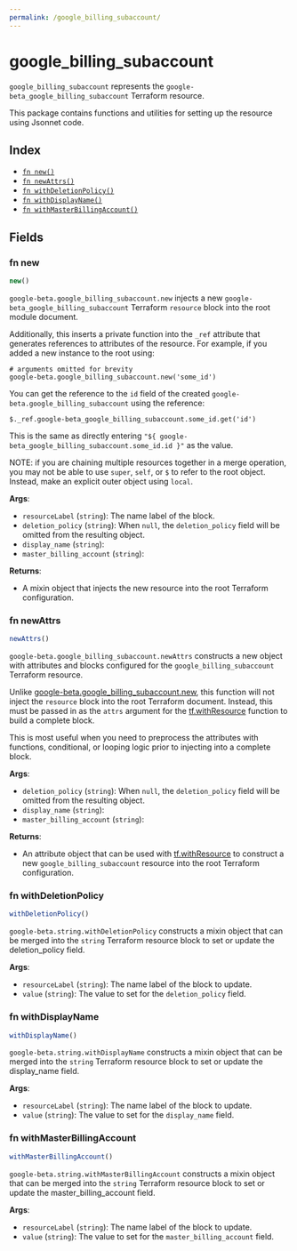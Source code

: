 ```yaml
---
permalink: /google_billing_subaccount/
---
```


# google_billing_subaccount

`google_billing_subaccount` represents the `google-beta_google_billing_subaccount` Terraform resource.



This package contains functions and utilities for setting up the resource using Jsonnet code.


## Index

* [`fn new()`](#fn-new)
* [`fn newAttrs()`](#fn-newattrs)
* [`fn withDeletionPolicy()`](#fn-withdeletionpolicy)
* [`fn withDisplayName()`](#fn-withdisplayname)
* [`fn withMasterBillingAccount()`](#fn-withmasterbillingaccount)

## Fields

### fn new

```ts
new()
```


`google-beta.google_billing_subaccount.new` injects a new `google-beta_google_billing_subaccount` Terraform `resource`
block into the root module document.

Additionally, this inserts a private function into the `_ref` attribute that generates references to attributes of the
resource. For example, if you added a new instance to the root using:

    # arguments omitted for brevity
    google-beta.google_billing_subaccount.new('some_id')

You can get the reference to the `id` field of the created `google-beta.google_billing_subaccount` using the reference:

    $._ref.google-beta_google_billing_subaccount.some_id.get('id')

This is the same as directly entering `"${ google-beta_google_billing_subaccount.some_id.id }"` as the value.

NOTE: if you are chaining multiple resources together in a merge operation, you may not be able to use `super`, `self`,
or `$` to refer to the root object. Instead, make an explicit outer object using `local`.

**Args**:
  - `resourceLabel` (`string`): The name label of the block.
  - `deletion_policy` (`string`):  When `null`, the `deletion_policy` field will be omitted from the resulting object.
  - `display_name` (`string`): 
  - `master_billing_account` (`string`): 

**Returns**:
- A mixin object that injects the new resource into the root Terraform configuration.


### fn newAttrs

```ts
newAttrs()
```


`google-beta.google_billing_subaccount.newAttrs` constructs a new object with attributes and blocks configured for the `google_billing_subaccount`
Terraform resource.

Unlike [google-beta.google_billing_subaccount.new](#fn-google_billing_subaccountnew), this function will not inject the `resource`
block into the root Terraform document. Instead, this must be passed in as the `attrs` argument for the
[tf.withResource](https://github.com/tf-libsonnet/core/tree/main/docs#fn-withresource) function to build a complete block.

This is most useful when you need to preprocess the attributes with functions, conditional, or looping logic prior to
injecting into a complete block.

**Args**:
  - `deletion_policy` (`string`):  When `null`, the `deletion_policy` field will be omitted from the resulting object.
  - `display_name` (`string`): 
  - `master_billing_account` (`string`): 

**Returns**:
  - An attribute object that can be used with [tf.withResource](https://github.com/tf-libsonnet/core/tree/main/docs#fn-withresource) to construct a new `google_billing_subaccount` resource into the root Terraform configuration.


### fn withDeletionPolicy

```ts
withDeletionPolicy()
```

`google-beta.string.withDeletionPolicy` constructs a mixin object that can be merged into the `string`
Terraform resource block to set or update the deletion_policy field.



**Args**:
  - `resourceLabel` (`string`): The name label of the block to update.
  - `value` (`string`): The value to set for the `deletion_policy` field.


### fn withDisplayName

```ts
withDisplayName()
```

`google-beta.string.withDisplayName` constructs a mixin object that can be merged into the `string`
Terraform resource block to set or update the display_name field.



**Args**:
  - `resourceLabel` (`string`): The name label of the block to update.
  - `value` (`string`): The value to set for the `display_name` field.


### fn withMasterBillingAccount

```ts
withMasterBillingAccount()
```

`google-beta.string.withMasterBillingAccount` constructs a mixin object that can be merged into the `string`
Terraform resource block to set or update the master_billing_account field.



**Args**:
  - `resourceLabel` (`string`): The name label of the block to update.
  - `value` (`string`): The value to set for the `master_billing_account` field.
